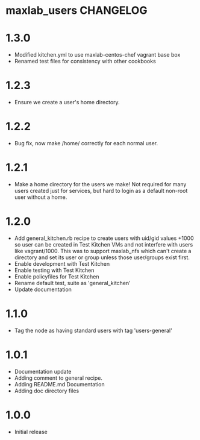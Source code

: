 # maxlab_users CHANGELOG

# 1.3.0

* Modified kitchen.yml to use maxlab-centos-chef vagrant base box
* Renamed test files for consistency with other cookbooks

# 1.2.3

* Ensure we create a user's home directory.

# 1.2.2

* Bug fix, now make /home/<username> correctly for each normal user.

# 1.2.1

* Make a home directory for the users we make!  Not required for many users created just for services, but hard to login as a default non-root user without a home.

# 1.2.0

* Add general_kitchen.rb recipe to create users with uid/gid values +1000 so user can be created in Test Kitchen VMs and not interfere with users like vagrant/1000.  This was to support maxlab_nfs which can't create a directory and set its user or group unless those user/groups exist first.
* Enable development with Test Kitchen
* Enable testing with Test Kitchen
* Enable policyfiles for Test Kitchen
* Rename default test, suite as 'general_kitchen'
* Update documentation

# 1.1.0

* Tag the node as having standard users with tag 'users-general'

# 1.0.1

* Documentation update
* Adding comment to general recipe.
* Adding README.md Documentation
* Adding doc directory files

# 1.0.0

* Initial release
